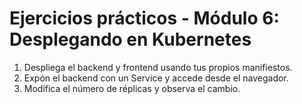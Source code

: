 # Ejercicios prácticos - Módulo 6: Desplegando en Kubernetes

1. Despliega el backend y frontend usando tus propios manifiestos.
2. Expón el backend con un Service y accede desde el navegador.
3. Modifica el número de réplicas y observa el cambio.
